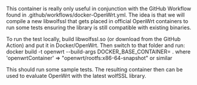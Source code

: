 This container is really only useful in conjunction with the GitHub Workflow
found in .github/workflows/docker-OpenWrt.yml. The idea is that we will
compile a new libwolfssl that gets placed in official OpenWrt containers to
run some tests ensuring the library is still compatible with existing
binaries.

To run the test locally, build libwolfssl.so (or download from the GitHub Action)
and put it in Docker/OpenWrt. Then switch to that folder and run:
docker build -t openwrt --build-args DOCKER_BASE_CONTAINER=<openwrtContainer> .
where 'openwrtContainer' => "openwrt/rootfs:x86-64-snapshot" or similar

This should run some sample tests. The resulting container then can be used to
evaluate OpenWrt with the latest wolfSSL library.
